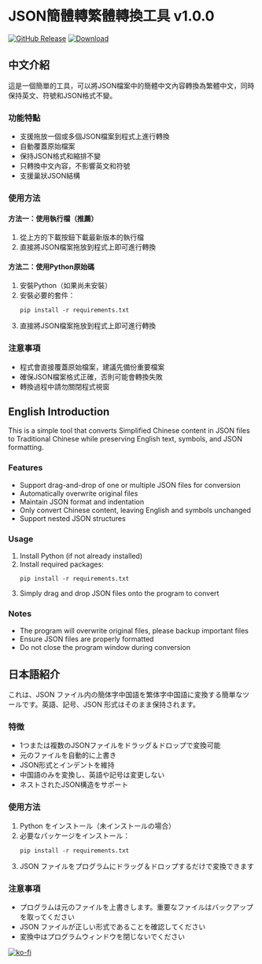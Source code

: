 # JSON簡體轉繁體轉換工具 v1.0.0

[![GitHub Release](https://img.shields.io/github/v/release/musictraveler721217/JSON-CNtoTW?style=flat-square)](https://github.com/musictraveler721217/JSON-CNtoTW/releases/latest)
[![Download](https://img.shields.io/badge/下載-最新版本-blue?style=flat-square)](https://github.com/musictraveler721217/JSON-CNtoTW/releases/latest/download/json_converter.exe)

## 中文介紹
這是一個簡單的工具，可以將JSON檔案中的簡體中文內容轉換為繁體中文，同時保持英文、符號和JSON格式不變。

### 功能特點
- 支援拖放一個或多個JSON檔案到程式上進行轉換
- 自動覆蓋原始檔案
- 保持JSON格式和縮排不變
- 只轉換中文內容，不影響英文和符號
- 支援巢狀JSON結構

### 使用方法
#### 方法一：使用執行檔（推薦）
1. 從上方的下載按鈕下載最新版本的執行檔
2. 直接將JSON檔案拖放到程式上即可進行轉換

#### 方法二：使用Python原始碼
1. 安裝Python（如果尚未安裝）
2. 安裝必要的套件：
   ```
   pip install -r requirements.txt
   ```
3. 直接將JSON檔案拖放到程式上即可進行轉換

### 注意事項
- 程式會直接覆蓋原始檔案，建議先備份重要檔案
- 確保JSON檔案格式正確，否則可能會轉換失敗
- 轉換過程中請勿關閉程式視窗

## English Introduction
This is a simple tool that converts Simplified Chinese content in JSON files to Traditional Chinese while preserving English text, symbols, and JSON formatting.

### Features
- Support drag-and-drop of one or multiple JSON files for conversion
- Automatically overwrite original files
- Maintain JSON format and indentation
- Only convert Chinese content, leaving English and symbols unchanged
- Support nested JSON structures

### Usage
1. Install Python (if not already installed)
2. Install required packages:
   ```
   pip install -r requirements.txt
   ```
3. Simply drag and drop JSON files onto the program to convert

### Notes
- The program will overwrite original files, please backup important files
- Ensure JSON files are properly formatted
- Do not close the program window during conversion

## 日本語紹介
これは、JSON ファイル内の簡体字中国語を繁体字中国語に変換する簡単なツールです。英語、記号、JSON 形式はそのまま保持されます。

### 特徴
- 1つまたは複数のJSONファイルをドラッグ＆ドロップで変換可能
- 元のファイルを自動的に上書き
- JSON形式とインデントを維持
- 中国語のみを変換し、英語や記号は変更しない
- ネストされたJSON構造をサポート

### 使用方法
1. Python をインストール（未インストールの場合）
2. 必要なパッケージをインストール：
   ```
   pip install -r requirements.txt
   ```
3. JSON ファイルをプログラムにドラッグ＆ドロップするだけで変換できます

### 注意事項
- プログラムは元のファイルを上書きします。重要なファイルはバックアップを取ってください
- JSON ファイルが正しい形式であることを確認してください
- 変換中はプログラムウィンドウを閉じないでください

[![ko-fi](https://ko-fi.com/img/githubbutton_sm.svg)](https://ko-fi.com/musictraveler721217)

